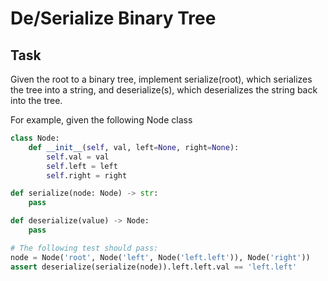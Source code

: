 # De/Serialize Binary Tree

## Task
Given the root to a binary tree, implement serialize(root), which serializes the tree into a string, and deserialize(s), which deserializes the string back into the tree.

For example, given the following Node class

```python
class Node:
    def __init__(self, val, left=None, right=None):
        self.val = val
        self.left = left
        self.right = right

def serialize(node: Node) -> str: 
    pass

def deserialize(value) -> Node:
    pass

# The following test should pass:
node = Node('root', Node('left', Node('left.left')), Node('right'))
assert deserialize(serialize(node)).left.left.val == 'left.left'
```